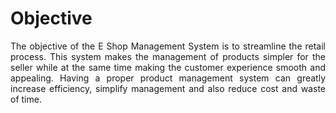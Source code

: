 # Objective

<div class="text" style="text-align:justify ;text-justify: inter-word">
The objective of the E Shop Management System is to streamline the retail process. This system makes the management of products simpler for the seller while at the same time making the customer experience smooth and appealing. Having a proper product management system can greatly increase efficiency, simplify management and also reduce cost and waste of time. 
</div>
